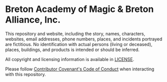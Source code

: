 # Breton Academy of Magic & Breton Alliance, Inc.

This repository and website, including the story, names, characters, websites, email addresses, phone numbers, places, and incidents portrayed are fictitious. No identification with actual persons (living or deceased), places, buildings, and products is intended or should be inferred.

All copyright and licensing information is available in [LICENSE](https://github.com/bretonalliance/bretonalliance.github.io/blob/main/LICENSE).

Please follow [Contributor Covenant's Code of Conduct](https://contributor-covenant.org) when interacting with this repository.
